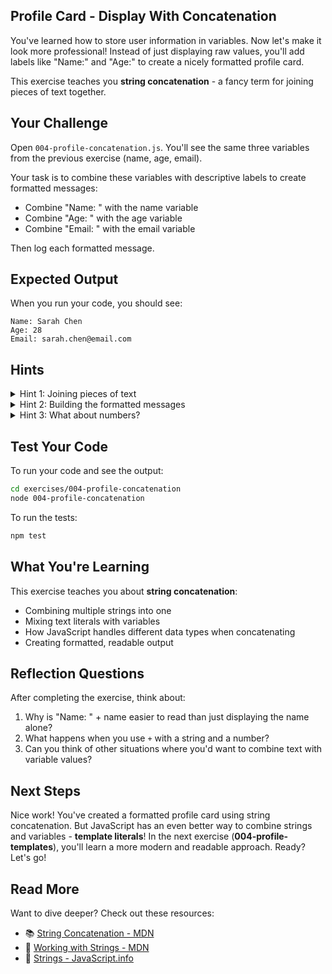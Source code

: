 ## Profile Card - Display With Concatenation

You've learned how to store user information in variables. Now let's make it look more professional! Instead of just displaying raw values, you'll add labels like "Name:" and "Age:" to create a nicely formatted profile card.

This exercise teaches you **string concatenation** - a fancy term for joining pieces of text together.

## Your Challenge

Open `004-profile-concatenation.js`. You'll see the same three variables from the previous exercise (name, age, email).

Your task is to combine these variables with descriptive labels to create formatted messages:
- Combine "Name: " with the name variable
- Combine "Age: " with the age variable
- Combine "Email: " with the email variable

Then log each formatted message.

## Expected Output

When you run your code, you should see:
```
Name: Sarah Chen
Age: 28
Email: sarah.chen@email.com
```

## Hints

<details>
<summary>Hint 1: Joining pieces of text</summary>

You've probably used the plus sign for adding numbers. But what happens when you put a plus sign between two pieces of text? Try experimenting with joining "Hello" and "World" to see what happens. This same approach works for joining labels like "Name: " with the actual name value.

</details>

<details>
<summary>Hint 2: Building the formatted messages</summary>

Think about what you want to see in the output: "Name: Sarah Chen". This is made up of two parts - a label and a value. How can you combine the label text with what's stored in your variable? Don't forget about spacing - you'll want a space after the colon!

</details>

<details>
<summary>Hint 3: What about numbers?</summary>

You need to combine text labels with different types of data - both text and numbers. What do you think happens when you try to join a piece of text with a number? Does JavaScript know what to do?

</details>

## Test Your Code

To run your code and see the output:
```bash
cd exercises/004-profile-concatenation
node 004-profile-concatenation
```

To run the tests:
```bash
npm test
```

## What You're Learning

This exercise teaches you about **string concatenation**:
- Combining multiple strings into one
- Mixing text literals with variables
- How JavaScript handles different data types when concatenating
- Creating formatted, readable output

## Reflection Questions

After completing the exercise, think about:
1. Why is "Name: " + name easier to read than just displaying the name alone?
2. What happens when you use `+` with a string and a number?
3. Can you think of other situations where you'd want to combine text with variable values?

## Next Steps

Nice work! You've created a formatted profile card using string concatenation. But JavaScript has an even better way to combine strings and variables - **template literals**! In the next exercise (**004-profile-templates**), you'll learn a more modern and readable approach. Ready? Let's go!

## Read More

Want to dive deeper? Check out these resources:

- 📚 [String Concatenation - MDN](https://developer.mozilla.org/en-US/docs/Web/JavaScript/Reference/Global_Objects/String#string_concatenation)
- 📖 [Working with Strings - MDN](https://developer.mozilla.org/en-US/docs/Web/JavaScript/Guide/Text_formatting)
- 🎯 [Strings - JavaScript.info](https://javascript.info/string)

